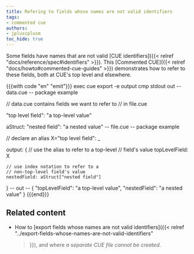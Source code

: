 ```yaml
---
title: Refering to fields whose names are not valid identifiers
tags:
- commented cue
authors:
- jpluscplusm
toc_hide: true
---
```


Some fields have names that are not valid
[CUE identifiers]({{< relref "docs/reference/spec#identifiers" >}}).
This [Commented CUE]({{< relref "docs/howto#commented-cue-guides" >}})
demonstrates how to refer to these fields, both at CUE's top level and elsewhere.

{{{with code "en" "emit"}}}
exec cue export -e output
cmp stdout out
-- data.cue --
package example

// data.cue contains fields we want to refer to
// in file.cue

"top level field": "a top-level value"

aStruct: "nested field": "a nested value"
-- file.cue --
package example

// declare an alias
X="top level field": _

output: {
	// use the alias to refer to a top-level
	// field's value
	topLevelField: X

	// use index notation to refer to a
	// non-top-level field's value
	nestedField: aStruct["nested field"]
}
-- out --
{
    "topLevelField": "a top-level value",
    "nestedField": "a nested value"
}
{{{end}}}

## Related content

- How to
  [export fields whose names are not valid identifiers]({{< relref
    "../export-fields-whose-names-are-not-valid-identifiers"
  >}}), and where *a separate CUE file cannot be created*.
